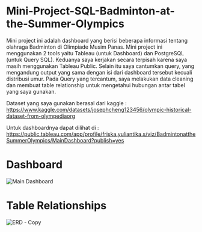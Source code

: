# Mini-Project-SQL-Badminton-at-the-Summer-Olympics

Mini project ini adalah dashboard yang berisi beberapa informasi tentang olahraga Badminton di Olimpiade Musim Panas. Mini project ini menggunakan 2 tools yaitu Tableau (untuk Dashboard) dan PostgreSQL (untuk Query SQL). Keduanya saya kerjakan secara terpisah karena saya masih menggunakan Tableau Public. Selain itu saya cantumkan query, yang mengandung output yang sama dengan isi dari dashboard tersebut kecuali distribusi umur. Pada Query yang tercantum, saya melakukan data cleaning dan membuat table relationship untuk mengetahui hubungan antar tabel yang saya gunakan.

Dataset yang saya gunakan berasal dari kaggle :
https://www.kaggle.com/datasets/josephcheng123456/olympic-historical-dataset-from-olympediaorg

Untuk dashboardnya dapat dilihat di : 
https://public.tableau.com/app/profile/friska.yuliantika.s/viz/BadmintonattheSummerOlympics/MainDashboard?publish=yes

# Dashboard 
![Main Dashboard](https://user-images.githubusercontent.com/114457985/221409968-49a87f9f-bcd5-48c8-877c-b77dd903de5c.png)

# Table Relationships
![ERD - Copy](https://user-images.githubusercontent.com/114457985/221410216-bdda56f4-d378-4b72-9ca0-53eb365430b6.jpg)
